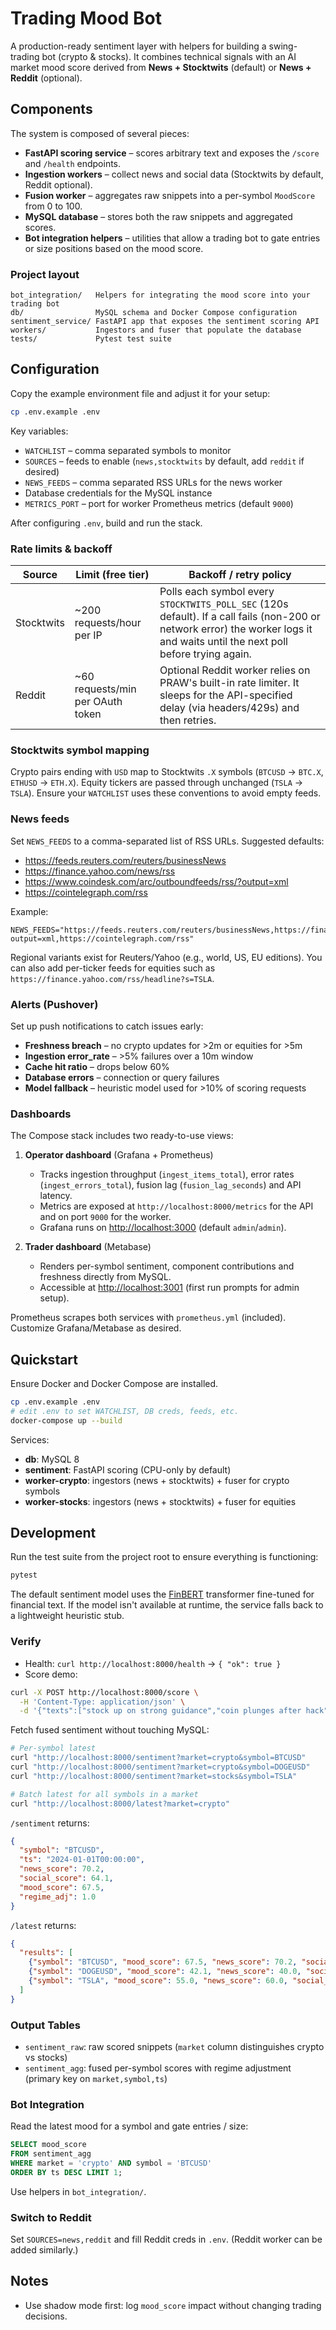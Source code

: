 # Trading Mood Bot

A production-ready sentiment layer with helpers for building a swing-trading bot (crypto & stocks).
It combines technical signals with an AI market mood score derived from **News + Stocktwits** (default) or **News + Reddit** (optional).

## Components

The system is composed of several pieces:

- **FastAPI scoring service** – scores arbitrary text and exposes the `/score` and `/health` endpoints.
- **Ingestion workers** – collect news and social data (Stocktwits by default, Reddit optional).
- **Fusion worker** – aggregates raw snippets into a per-symbol `MoodScore` from 0 to 100.
- **MySQL database** – stores both the raw snippets and aggregated scores.
- **Bot integration helpers** – utilities that allow a trading bot to gate entries or size positions based on the mood score.

### Project layout

```
bot_integration/   Helpers for integrating the mood score into your trading bot
db/                MySQL schema and Docker Compose configuration
sentiment_service/ FastAPI app that exposes the sentiment scoring API
workers/           Ingestors and fuser that populate the database
tests/             Pytest test suite
```

## Configuration

Copy the example environment file and adjust it for your setup:

```bash
cp .env.example .env
```

Key variables:

- `WATCHLIST` – comma separated symbols to monitor
- `SOURCES` – feeds to enable (`news,stocktwits` by default, add `reddit` if desired)
- `NEWS_FEEDS` – comma separated RSS URLs for the news worker
- Database credentials for the MySQL instance
- `METRICS_PORT` – port for worker Prometheus metrics (default `9000`)

After configuring `.env`, build and run the stack.

### Rate limits & backoff

| Source     | Limit (free tier)                | Backoff / retry policy |
|------------|---------------------------------|------------------------|
| Stocktwits | ~200 requests/hour per IP       | Polls each symbol every `STOCKTWITS_POLL_SEC` (120s default). If a call fails (non-200 or network error) the worker logs it and waits until the next poll before trying again. |
| Reddit     | ~60 requests/min per OAuth token | Optional Reddit worker relies on PRAW's built-in rate limiter. It sleeps for the API-specified delay (via headers/429s) and then retries. |

### Stocktwits symbol mapping

Crypto pairs ending with `USD` map to Stocktwits `.X` symbols (`BTCUSD` → `BTC.X`, `ETHUSD` → `ETH.X`). Equity tickers are passed through unchanged (`TSLA` → `TSLA`). Ensure your `WATCHLIST` uses these conventions to avoid empty feeds.

### News feeds

Set `NEWS_FEEDS` to a comma-separated list of RSS URLs. Suggested defaults:

- https://feeds.reuters.com/reuters/businessNews
- https://finance.yahoo.com/news/rss
- https://www.coindesk.com/arc/outboundfeeds/rss/?output=xml
- https://cointelegraph.com/rss

Example:

```env
NEWS_FEEDS="https://feeds.reuters.com/reuters/businessNews,https://finance.yahoo.com/news/rss,https://www.coindesk.com/arc/outboundfeeds/rss/?output=xml,https://cointelegraph.com/rss"
```

Regional variants exist for Reuters/Yahoo (e.g., world, US, EU editions). You can also add per-ticker feeds for equities such as `https://finance.yahoo.com/rss/headline?s=TSLA`.

### Alerts (Pushover)

Set up push notifications to catch issues early:

- **Freshness breach** – no crypto updates for >2m or equities for >5m
- **Ingestion error_rate** – >5% failures over a 10m window
- **Cache hit ratio** – drops below 60%
- **Database errors** – connection or query failures
- **Model fallback** – heuristic model used for >10% of scoring requests

### Dashboards

The Compose stack includes two ready-to-use views:

1. **Operator dashboard** (Grafana + Prometheus)
   - Tracks ingestion throughput (`ingest_items_total`), error rates (`ingest_errors_total`),
     fusion lag (`fusion_lag_seconds`) and API latency.
   - Metrics are exposed at `http://localhost:8000/metrics` for the API and on port `9000` for the worker.
   - Grafana runs on [http://localhost:3000](http://localhost:3000) (default `admin`/`admin`).

2. **Trader dashboard** (Metabase)
   - Renders per-symbol sentiment, component contributions and freshness directly from MySQL.
   - Accessible at [http://localhost:3001](http://localhost:3001) (first run prompts for admin setup).

Prometheus scrapes both services with `prometheus.yml` (included). Customize Grafana/Metabase as desired.

## Quickstart

Ensure Docker and Docker Compose are installed.

```bash
cp .env.example .env
# edit .env to set WATCHLIST, DB creds, feeds, etc.
docker-compose up --build
```

Services:
- **db**: MySQL 8
- **sentiment**: FastAPI scoring (CPU-only by default)
- **worker-crypto**: ingestors (news + stocktwits) + fuser for crypto symbols
- **worker-stocks**: ingestors (news + stocktwits) + fuser for equities

## Development

Run the test suite from the project root to ensure everything is functioning:

```bash
pytest
```

The default sentiment model uses the [FinBERT](https://huggingface.co/ProsusAI/finbert) transformer fine-tuned for financial text.
If the model isn't available at runtime, the service falls back to a lightweight heuristic stub.

### Verify
- Health: `curl http://localhost:8000/health` → `{ "ok": true }`
- Score demo:
```bash
curl -X POST http://localhost:8000/score \
  -H 'Content-Type: application/json' \
  -d '{"texts":["stock up on strong guidance","coin plunges after hack"]}'
```

Fetch fused sentiment without touching MySQL:

```bash
# Per-symbol latest
curl "http://localhost:8000/sentiment?market=crypto&symbol=BTCUSD"
curl "http://localhost:8000/sentiment?market=crypto&symbol=DOGEUSD"
curl "http://localhost:8000/sentiment?market=stocks&symbol=TSLA"

# Batch latest for all symbols in a market
curl "http://localhost:8000/latest?market=crypto"
```

`/sentiment` returns:

```json
{
  "symbol": "BTCUSD",
  "ts": "2024-01-01T00:00:00",
  "news_score": 70.2,
  "social_score": 64.1,
  "mood_score": 67.5,
  "regime_adj": 1.0
}
```

`/latest` returns:

```json
{
  "results": [
    {"symbol": "BTCUSD", "mood_score": 67.5, "news_score": 70.2, "social_score": 64.1, "regime_adj": 1.0, "ts": "2024-01-01T00:00:00"},
    {"symbol": "DOGEUSD", "mood_score": 42.1, "news_score": 40.0, "social_score": 43.2, "regime_adj": 1.0, "ts": "2024-01-01T00:00:00"},
    {"symbol": "TSLA", "mood_score": 55.0, "news_score": 60.0, "social_score": 50.0, "regime_adj": 1.0, "ts": "2024-01-01T00:00:00"}
  ]
}
```

### Output Tables
- `sentiment_raw`: raw scored snippets (`market` column distinguishes crypto vs stocks)
- `sentiment_agg`: fused per-symbol scores with regime adjustment (primary key on `market,symbol,ts`)

### Bot Integration
Read the latest mood for a symbol and gate entries / size:
```sql
SELECT mood_score
FROM sentiment_agg
WHERE market = 'crypto' AND symbol = 'BTCUSD'
ORDER BY ts DESC LIMIT 1;
```
Use helpers in `bot_integration/`.

### Switch to Reddit
Set `SOURCES=news,reddit` and fill Reddit creds in `.env`. (Reddit worker can be added similarly.)

## Notes
- Use shadow mode first: log `mood_score` impact without changing trading decisions.
